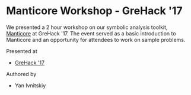 # Manticore Workshop - GreHack '17

We presented a 2 hour workshop on our symbolic analysis toolkit, [Manticore](https://github.com/trailofbits/manticore) at GreHack '17. The event served as a basic introduction to Manticore and an opportunity for attendees to work on sample problems. 

Presented at
 * [GreHack '17](https://grehack.fr/2017/workshop#manticore)

Authored by
 * Yan Ivnitskiy
